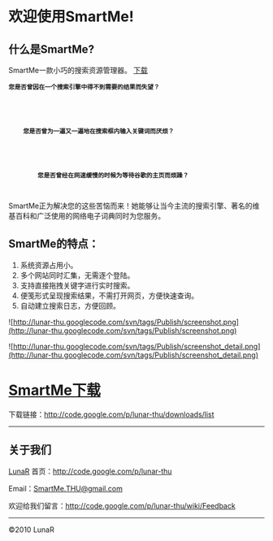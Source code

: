 # 欢迎使用SmartMe! #


## 什么是SmartMe? ##
SmartMe一款小巧的搜索资源管理器。 [下载](http://code.google.com/p/lunar-thu/downloads/list)

<b>
<pre><code>您是否曾因在一个搜索引擎中得不到需要的结果而失望？<br>
<br>
    您是否曾为一遍又一遍地在搜索框内输入关键词而厌烦？<br>
<br>
        您是否曾经在网速缓慢的时候为等待谷歌的主页而烦躁？<br>
</code></pre>
</b>

SmartMe正为解决您的这些苦恼而来！她能够让当今主流的搜索引擎、著名的维基百科和广泛使用的网络电子词典同时为您服务。

## SmartMe的特点： ##
  1. 系统资源占用小。
  1. 多个网站同时汇集，无需逐个登陆。
  1. 支持直接拖拽关键字进行实时搜索。
  1. 便笺形式呈现搜索结果，不需打开网页，方便快速查询。
  1. 自动建立搜索日志，方便回顾。

![http://lunar-thu.googlecode.com/svn/tags/Publish/screenshot.png](http://lunar-thu.googlecode.com/svn/tags/Publish/screenshot.png)

![http://lunar-thu.googlecode.com/svn/tags/Publish/screenshot_detail.png](http://lunar-thu.googlecode.com/svn/tags/Publish/screenshot_detail.png)


# [SmartMe下载](http://code.google.com/p/lunar-thu/downloads/list) #

下载链接：http://code.google.com/p/lunar-thu/downloads/list



---

## 关于我们 ##

[LunaR](http://code.google.com/p/lunar-thu/wiki/LunaR)
首页：http://code.google.com/p/lunar-thu

Email：[SmartMe.THU@gmail.com](mailto:SmartMe.THU@gmail.com)

欢迎给我们留言：http://code.google.com/p/lunar-thu/wiki/Feedback


---

©2010 LunaR